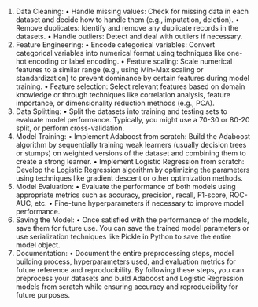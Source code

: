 1.	Data Cleaning:
•	Handle missing values: Check for missing data in each dataset and decide how to handle them (e.g., imputation, deletion).
•	Remove duplicates: Identify and remove any duplicate records in the datasets.
•	Handle outliers: Detect and deal with outliers if necessary.
2.	Feature Engineering:
•	Encode categorical variables: Convert categorical variables into numerical format using techniques like one-hot encoding or label encoding.
•	Feature scaling: Scale numerical features to a similar range (e.g., using Min-Max scaling or standardization) to prevent dominance by certain features during model training.
•	Feature selection: Select relevant features based on domain knowledge or through techniques like correlation analysis, feature importance, or dimensionality reduction methods (e.g., PCA).
3.	Data Splitting:
•	Split the datasets into training and testing sets to evaluate model performance. Typically, you might use a 70-30 or 80-20 split, or perform cross-validation.
4.	Model Training:
•	Implement Adaboost from scratch: Build the Adaboost algorithm by sequentially training weak learners (usually decision trees or stumps) on weighted versions of the dataset and combining them to create a strong learner.
•	Implement Logistic Regression from scratch: Develop the Logistic Regression algorithm by optimizing the parameters using techniques like gradient descent or other optimization methods.
5.	Model Evaluation:
•	Evaluate the performance of both models using appropriate metrics such as accuracy, precision, recall, F1-score, ROC-AUC, etc.
•	Fine-tune hyperparameters if necessary to improve model performance.
6.	Saving the Model:
•	Once satisfied with the performance of the models, save them for future use. You can save the trained model parameters or use serialization techniques like Pickle in Python to save the entire model object.
7.	Documentation:
•	Document the entire preprocessing steps, model building process, hyperparameters used, and evaluation metrics for future reference and reproducibility.
By following these steps, you can preprocess your datasets and build Adaboost and Logistic Regression models from scratch while ensuring accuracy and reproducibility for future purposes.


